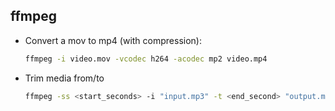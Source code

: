 ## ffmpeg

- Convert a mov to mp4 (with compression):

  ```sh
  ffmpeg -i video.mov -vcodec h264 -acodec mp2 video.mp4
  ```

- Trim media from/to

  ```sh
  ffmpeg -ss <start_seconds> -i "input.mp3" -t <end_second> "output.mp3"
  ```
